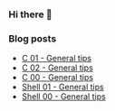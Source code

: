 ### Hi there 👋

<!--
**egydiopacheco/egydiopacheco** is a ✨ _special_ ✨ repository because its `README.md` (this file) appears on your GitHub profile.

Here are some ideas to get you started:

- 🔭 I’m currently working on ...
- 🌱 I’m currently learning ...
- 👯 I’m looking to collaborate on ...
- 🤔 I’m looking for help with ...
- 💬 Ask me about ...
- 📫 How to reach me: ...
- 😄 Pronouns: ...
- ⚡ Fun fact: ...
-->

### Blog posts
<!-- BLOG-POST-LIST:START -->
- [C 01 - General tips](/2021/07/22/General-Tips-4/)
- [C 02 - General tips](/2021/07/22/General-Tips-5/)
- [C 00 - General tips](/2021/07/15/General-Tips-3/)
- [Shell 01 - General tips](/2021/07/14/General-Tips-2/)
- [Shell 00 - General tips](/2021/07/13/General-Tips/)
<!-- BLOG-POST-LIST:END -->
